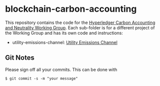 # blockchain-carbon-accounting

This repository contains the code for the [Hyperledger Carbon Accounting and Neutrality Working Group](https://wiki.hyperledger.org/display/CASIG/Carbon+Accounting+and+Certification+Working+Group).  Each
sub-folder is for a different project of the Working Group and has its own code and instructions:

 * utility-emissions-channel: [Utility Emissions Channel](https://wiki.hyperledger.org/display/CASIG/Utility+Emissions+Channel)

## Git Notes

Please sign off all your commits.  This can be done with

    $ git commit -s -m "your message"
    
